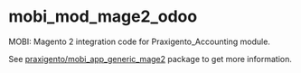 # mobi_mod_mage2_odoo
MOBI: Magento 2 integration code for Praxigento_Accounting module.

See [praxigento/mobi_app_generic_mage2](https://github.com/praxigento/mobi_app_generic_mage2) package
to get more information.